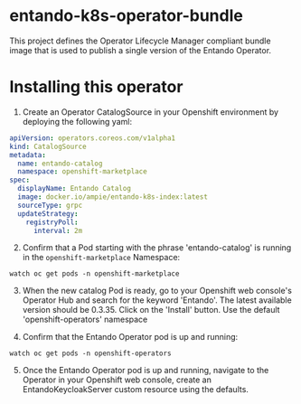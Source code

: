 # entando-k8s-operator-bundle

This project defines the Operator Lifecycle Manager compliant bundle image that is used to publish a single
version of the Entando Operator.

# Installing this operator
1. Create an Operator CatalogSource in your Openshift environment by deploying the following yaml:

```yaml
apiVersion: operators.coreos.com/v1alpha1
kind: CatalogSource
metadata:
  name: entando-catalog
  namespace: openshift-marketplace
spec:
  displayName: Entando Catalog
  image: docker.io/ampie/entando-k8s-index:latest
  sourceType: grpc
  updateStrategy:
    registryPoll:
      interval: 2m
```

2. Confirm that a Pod starting with the phrase 'entando-catalog' is running in the `openshift-marketplace` Namespace:
```
watch oc get pods -n openshift-marketplace
```

3. When the new catalog Pod is ready, go to your Openshift web console's Operator Hub and search for the keyword 'Entando'. 
The latest available version should be 0.3.35. Click on the 'Install' button. Use the default 'openshift-operators' namespace
   
4. Confirm that the Entando Operator pod is up and running:
```
watch oc get pods -n openshift-operators
```

5. Once the Entando Operator pod is up and running, navigate to the Operator in your Openshift web console, create
   an EntandoKeycloakServer custom resource using the defaults. 


